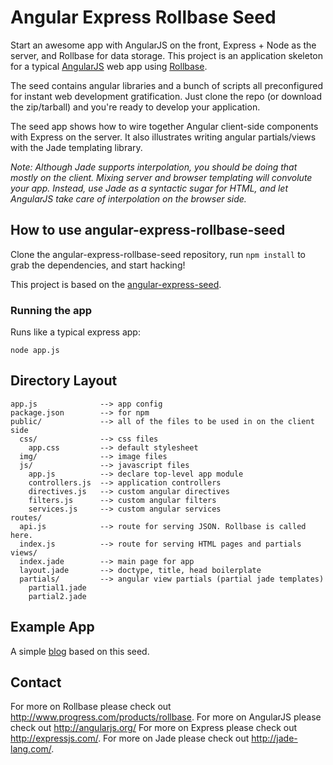 # Angular Express Rollbase Seed

Start an awesome app with AngularJS on the front, Express + Node as the server, and Rollbase for data storage. This project is an application skeleton for a typical [AngularJS](http://angularjs.org/) web app using [Rollbase](http://www.progress.com/products/rollbase).

The seed contains angular libraries and a bunch of scripts all preconfigured for instant web development gratification. Just clone the repo (or download the zip/tarball) and you're ready to develop your application.

The seed app shows how to wire together Angular client-side components with Express on the server.
It also illustrates writing angular partials/views with the Jade templating library.

_Note: Although Jade supports interpolation, you should be doing that mostly on the client. Mixing server and browser templating will convolute your app. Instead, use Jade as a syntactic sugar for HTML, and let AngularJS take care of interpolation on the browser side._

## How to use angular-express-rollbase-seed

Clone the angular-express-rollbase-seed repository, run `npm install` to grab the dependencies, and start hacking!

This project is based on the [angular-express-seed](https://github.com/btford/angular-express-seed).

### Running the app

Runs like a typical express app:

    node app.js

## Directory Layout
    
    app.js              --> app config
    package.json        --> for npm
    public/             --> all of the files to be used in on the client side
      css/              --> css files
        app.css         --> default stylesheet
      img/              --> image files
      js/               --> javascript files
        app.js          --> declare top-level app module
        controllers.js  --> application controllers
        directives.js   --> custom angular directives
        filters.js      --> custom angular filters
        services.js     --> custom angular services
    routes/
      api.js            --> route for serving JSON. Rollbase is called here. 
      index.js          --> route for serving HTML pages and partials
    views/
      index.jade        --> main page for app
      layout.jade       --> doctype, title, head boilerplate
      partials/         --> angular view partials (partial jade templates)
        partial1.jade
        partial2.jade

## Example App

A simple [blog](https://github.com/progress/angular-rollbase-blog) based on this seed.

## Contact

For more on Rollbase please check out http://www.progress.com/products/rollbase.
For more on AngularJS please check out http://angularjs.org/
For more on Express please check out http://expressjs.com/.
For more on Jade please check out http://jade-lang.com/.

